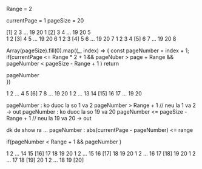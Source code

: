 Range = 2

currentPage = 1
pageSize = 20

[1] 2 3 ... 19 20
1 [2] 3 4 ... 19 20 5  
1 2 [3] 4 5 ... 19 20 6
1 2 3 [4] 5 6 ... 19 20 7
1 2 3 4 [5] 6 7 ... 19 20 8

Array(pageSize).fill(0).map((\_, index) => {
const pageNumber = index + 1;
if(currentPage <= Range \* 2 + 1 && pageNuber > page + Range && pageNumber < pageSize - Range + 1 )
return <div>pageNumber</div>
})

1 2 ... 4 5 [6] 7 8 ... 19 20
1 2 ... 13 14 [15] 16 17 ... 19 20

pageNumber : ko duoc la so 1 va 2 pageNumber > Range + 1 // neu la 1 va 2 -> out
pageNumber : ko duoc la so 19 va 20 pageNumber <= pageSize - Range + 1 // neu la 19 va 20 -> out

dk de show ra ...
pageNumber : abs(currentPage - pageNumber) <= range

if(pageNumber < Range + 1 && pageNumber )

1 2 ... 14 15 [16] 17 18 19 20
1 2 ... 15 16 [17] 18 19 20
1 2 ... 16 17 [18] 19 20
1 2 ... 17 18 [19] 20
1 2 ... 18 19 [20]
